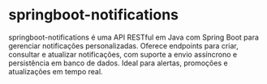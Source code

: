 # springboot-notifications
springboot-notifications é uma API RESTful em Java com Spring Boot para gerenciar notificações personalizadas. Oferece endpoints para criar, consultar e atualizar notificações, com suporte a envio assíncrono e persistência em banco de dados. Ideal para alertas, promoções e atualizações em tempo real.
